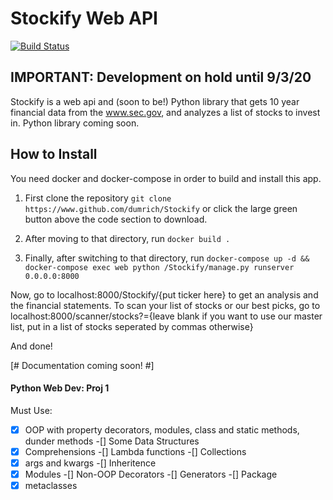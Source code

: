 # Stockify Web API
[![Build Status](https://travis-ci.com/dumrich/Stockify.svg?token=zTi4VzdoZNq1JFVnvzyd&branch=master)](https://travis-ci.com/dumrich/Stockify)

## **IMPORTANT**: Development on hold until 9/3/20


Stockify is a web api and (soon to be!) Python library that gets 10 year financial data from the www.sec.gov, and analyzes a list of stocks to invest in.  Python library coming soon.

## How to Install
You need docker and docker-compose in order to build and install this app.

1. First clone the repository
`git clone https://www.github.com/dumrich/Stockify` or click the large green button above the code section to download.

2. After moving to that directory, run `docker build .`

3. Finally, after switching to that directory, run `docker-compose up -d && docker-compose exec web python /Stockify/manage.py runserver 0.0.0.0:8000`

Now, go to localhost:8000/Stockify/{put ticker here} to get an analysis and the financial statements.  To scan your list of stocks or our best picks, go to localhost:8000/scanner/stocks?={leave blank if you want to use our master list, put in a list of stocks seperated by commas otherwise}

And done!

[# Documentation coming soon! #]



#### Python Web Dev: Proj 1
Must Use:
-[x] OOP with property decorators, modules, class and static methods, dunder methods
-[] Some Data Structures
-[x] Comprehensions
-[] Lambda functions
-[] Collections
-[x] args and kwargs
-[] Inheritence
-[x] Modules
-[] Non-OOP Decorators
-[] Generators
-[] Package
-[x] metaclasses
